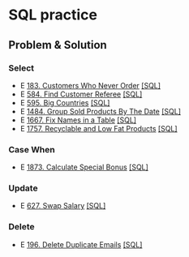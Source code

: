 # SQL practice

## Problem & Solution

### Select
- E [183. Customers Who Never Order](https://leetcode.com/problems/customers-who-never-order/?envType=study-plan&id=sql-i) [[SQL]](https://github.com/come880412/Leetcode_practice/blob/main/Solution_SQL/0183.txt)
- E [584. Find Customer Referee](https://leetcode.com/problems/find-customer-referee/?envType=study-plan&id=sql-i) [[SQL]](https://github.com/come880412/Leetcode_practice/blob/main/Solution_SQL/0584.txt)
- E [595. Big Countries](https://leetcode.com/problems/big-countries/?envType=study-plan&id=sql-i)  [[SQL]](https://github.com/come880412/Leetcode_practice/blob/main/Solution_SQL/0595.txt)
- E [1484. Group Sold Products By The Date](https://leetcode.com/problems/group-sold-products-by-the-date/description/?envType=study-plan&id=sql-i) [[SQL]](https://github.com/come880412/Leetcode_practice/blob/main/Solution_SQL/1484.txt)
- E [1667. Fix Names in a Table](https://leetcode.com/problems/fix-names-in-a-table/description/?envType=study-plan&id=sql-i) [[SQL]](https://github.com/come880412/Leetcode_practice/blob/main/Solution_SQL/1667.txt)
- E [1757. Recyclable and Low Fat Products](https://leetcode.com/problems/recyclable-and-low-fat-products/?envType=study-plan&id=sql-i) [[SQL]](https://github.com/come880412/Leetcode_practice/blob/main/Solution_SQL/1757.txt)

### Case When
- E [1873. Calculate Special Bonus](https://leetcode.com/problems/calculate-special-bonus/?envType=study-plan&id=sql-i) [[SQL]](https://github.com/come880412/Leetcode_practice/blob/main/Solution_SQL/1873.txt)

### Update
- E [627. Swap Salary](https://leetcode.com/problems/swap-salary/?envType=study-plan&id=sql-i) [[SQL]](https://github.com/come880412/Leetcode_practice/blob/main/Solution_SQL/0627.txt)

### Delete
- E [196. Delete Duplicate Emails](https://leetcode.com/problems/delete-duplicate-emails/description/?envType=study-plan&id=sql-i) [[SQL]](https://github.com/come880412/Leetcode_practice/blob/main/Solution_SQL/0196.txt)